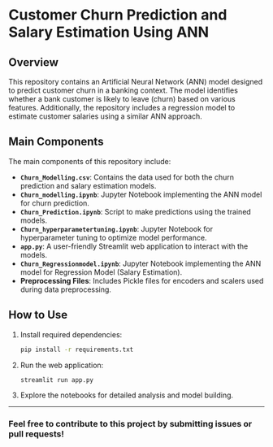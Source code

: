 # Customer Churn Prediction and Salary Estimation Using ANN

## Overview
This repository contains an Artificial Neural Network (ANN) model designed to predict customer churn in a banking context. The model identifies whether a bank customer is likely to leave (churn) based on various features. Additionally, the repository includes a regression model to estimate customer salaries using a similar ANN approach.

## Main Components
The main components of this repository include:

- **`Churn_Modelling.csv`**: Contains the data used for both the churn prediction and salary estimation models.
- **`Churn_modelling.ipynb`**: Jupyter Notebook implementing the ANN model for churn prediction.
- **`Churn_Prediction.ipynb`**: Script to make predictions using the trained models.
- **`Churn_hyperparametertuning.ipynb`**: Jupyter Notebook for hyperparameter tuning to optimize model performance.
- **`app.py`**: A user-friendly Streamlit web application to interact with the models.
- **`Churn_Regressionmodel.ipynb`**: Jupyter Notebook implementing the ANN model for Regression Model (Salary Estimation).
- **Preprocessing Files**: Includes Pickle files for encoders and scalers used during data preprocessing.

## How to Use
1. Install required dependencies:
    ```bash
    pip install -r requirements.txt
    ```

2. Run the web application:
    ```bash
    streamlit run app.py
    ```

3. Explore the notebooks for detailed analysis and model building.

---

### Feel free to contribute to this project by submitting issues or pull requests!